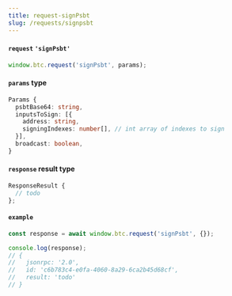 ```yaml
---
title: request-signPsbt
slug: /requests/signpsbt
---
```


#### `request` `'signPsbt'`

```ts
window.btc.request('signPsbt', params);
```

#### `params` type

```ts
Params {
  psbtBase64: string,
  inputsToSign: [{
    address: string,
    signingIndexes: number[], // int array of indexes to sign
  }],
  broadcast: boolean,
}
```

#### `response` result type

```ts
ResponseResult {
  // todo
};
```

#### `example`

```ts
const response = await window.btc.request('signPsbt', {});

console.log(response);
// {
//   jsonrpc: '2.0',
//   id: 'c6b783c4-e0fa-4060-8a29-6ca2b45d68cf',
//   result: 'todo'
// }
```
